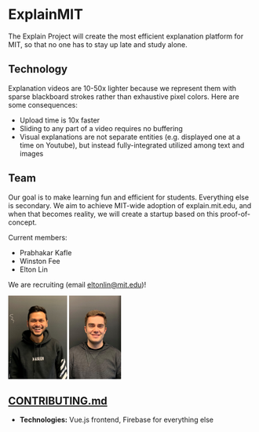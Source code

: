 # ExplainMIT
The Explain Project will create the most efficient explanation platform for MIT, so that no one has to stay up late and study alone.

## Technology
Explanation videos are 10-50x lighter because we represent them with sparse blackboard strokes rather than exhaustive pixel colors. 
Here are some consequences: 
- Upload time is 10x faster 
- Sliding to any part of a video requires no buffering
- Visual explanations are not separate entities (e.g. displayed one at a time on Youtube), but instead fully-integrated utilized among text and images

## Team
Our goal is to make learning fun and efficient for students. Everything else is secondary. We aim to achieve MIT-wide adoption of explain.mit.edu, and when that becomes reality, we will create a startup based on this proof-of-concept. 

Current members: 
- Prabhakar Kafle
- Winston Fee
- Elton Lin

We are recruiting (email eltonlin@mit.edu)!

<p float="left">
  <img src="documentation/Prabhakar.jpg" alt="member photo" height="170"/>
  <img src="documentation/Winston.jpg" alt="member photo" height="170"/>
</p>

## [CONTRIBUTING.md](documentation/CONTRIBUTING.md)
- **Technologies:** Vue.js frontend, Firebase for everything else
                                                                    

                                                                    
                                                             
